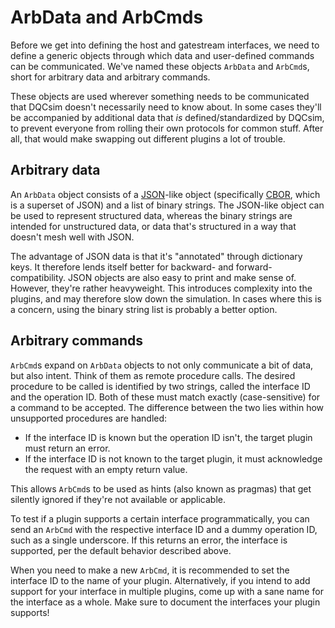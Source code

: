 # ArbData and ArbCmds

Before we get into defining the host and gatestream interfaces, we need to
define a generic objects through which data and user-defined commands can be
communicated. We've named these objects `ArbData` and `ArbCmd`s, short for
arbitrary data and arbitrary commands.

These objects are used wherever something needs to be communicated that DQCsim
doesn't necessarily need to know about. In some cases they'll be accompanied by
additional data that *is* defined/standardized by DQCsim, to prevent everyone
from rolling their own protocols for common stuff. After all, that would make
swapping out different plugins a lot of trouble.

## Arbitrary data

An `ArbData` object consists of a [JSON](https://en.wikipedia.org/wiki/JSON)-like
object (specifically [CBOR](https://en.wikipedia.org/wiki/CBOR), which is a
superset of JSON) and a list of binary strings. The JSON-like object can be
used to represent structured data, whereas the binary strings are intended for
unstructured data, or data that's structured in a way that doesn't mesh well
with JSON.

The advantage of JSON data is that it's "annotated" through dictionary keys. It
therefore lends itself better for backward- and forward-compatibility. JSON
objects are also easy to print and make sense of. However, they're rather
heavyweight. This introduces complexity into the plugins, and may therefore
slow down the simulation. In cases where this is a concern, using the binary
string list is probably a better option.

## Arbitrary commands

`ArbCmd`s expand on `ArbData` objects to not only communicate a bit of data,
but also intent. Think of them as remote procedure calls. The desired procedure
to be called is identified by two strings, called the interface ID and the
operation ID. Both of these must match exactly (case-sensitive) for a command
to be accepted. The difference between the two lies within how unsupported
procedures are handled:

 - If the interface ID is known but the operation ID isn't, the target plugin
   must return an error.
 - If the interface ID is not known to the target plugin, it must acknowledge
   the request with an empty return value.

This allows `ArbCmd`s to be used as hints (also known as pragmas) that get
silently ignored if they're not available or applicable.

To test if a plugin supports a certain interface programmatically, you can send
an `ArbCmd` with the respective interface ID and a dummy operation ID, such as
a single underscore. If this returns an error, the interface is supported, per
the default behavior described above.

When you need to make a new `ArbCmd`, it is recommended to set the interface ID
to the name of your plugin. Alternatively, if you intend to add support for
your interface in multiple plugins, come up with a sane name for the interface
as a whole. Make sure to document the interfaces your plugin supports!

